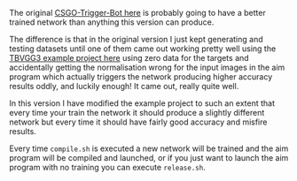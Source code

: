 The original [CSGO-Trigger-Bot here](https://github.com/jcwml/CSGO-Trigger-Bot) is probably going to have a better trained network than anything this version can produce.

The difference is that in the original version I just kept generating and testing datasets until one of them came out working pretty well using the [TBVGG3 example project here](https://github.com/TFCNN/TFCNNv3) using zero data for the targets and accidentally getting the normalisation wrong for the input images in the aim program which actually triggers the network producing higher accuracy results oddly, and luckily enough! It came out, really quite well.

In this version I have modified the example project to such an extent that every time your train the network it should produce a slightly different network but every time it should have fairly good accuracy and misfire results.

Every time `compile.sh` is executed a new network will be trained and the aim program will be compiled and launched, or if you just want to launch the aim program with no training you can execute `release.sh`.
